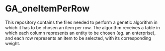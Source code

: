 # GA_oneItemPerRow
This repository contains the files needed to perform a genetic algorithm in which it has to be chosen an item per row. The algorithm receives a table in which each column represents an entity to be chosen (eg. an enterprise), and each row represents an item to be selected, with its corresponding weight.
